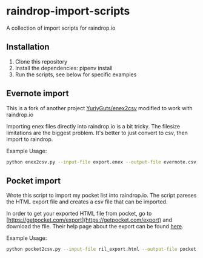 # raindrop-import-scripts
A collection of import scripts for raindrop.io

## Installation
1. Clone this repository
2. Install the dependencies: pipenv install
3. Run the scripts, see below for specific examples

## Evernote import

This is a fork of another project [YuriyGuts/enex2csv](https://github.com/YuriyGuts/enex2csv) modified to work with raindrop.io

Importing enex files directly into raindrop.io is a bit tricky. The filesize limitations are the biggest problem. It's better to just convert to csv, then import to raindrop. 

Example Usage:
```bash
python enex2csv.py --input-file export.enex --output-file evernote.csv --use-markdown
```

## Pocket import

Wrote this script to import my pocket list into raindrop.io. The script pareses the HTML export file and creates a csv file that can be imported.

In order to get your exported HTML file from pocket, go to [https://getpocket.com/export](https://getpocket.com/export) and download the file. Their help page about the export can be found [here](https://help.getpocket.com/article/1015-exporting-your-pocket-list). 

Example Usage:
```bash
python pocket2csv.py --input-file ril_export.html --output-file pocket.csv
```


